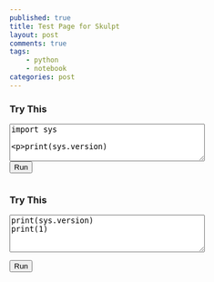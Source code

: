 ```yaml
---
published: true
title: Test Page for Skulpt
layout: post
comments: true
tags:
    - python
    - notebook
categories: post
--- 
```

<link rel="stylesheet" type="text/css" media="all" href="/resources/skulpt/css/codemirror.css">
<link rel="stylesheet" type="text/css" media="all" href="/resources/skulpt/css/solarized.css">

<style type='text/css'>
    .CodeMirror {
      width: 90%;
      height: auto;
      border: 1px solid black;
    }
</style>

<script type="text/javascript">
function builtinRead(x) {
    if (Sk.builtinFiles === undefined || Sk.builtinFiles["files"][x] === undefined)
            throw "File not found: '" + x + "'";
    return Sk.builtinFiles["files"][x];
}

// output functions are configurable.  This one just appends some text
// to a pre element.
// Here's everything you need to run a python program in skulpt
// grab the code from your textarea
// get a reference to your pre element for output
// configure the output function
// call Sk.importMainWithBody()
function runit(prefix, editor) { 
   //var prog = document.getElementById("yourcode" + prefix).value;
   var prog = editor.getValue();
   var mypre = document.getElementById("output" + prefix);

   function outf(text) {
      var mypre = document.getElementById("output" + prefix);
      mypre.innerHTML = mypre.innerHTML + text;
   }
   mypre.innerHTML = '';
   Sk.pre = "output" + prefix;
   Sk.configure({output:outf, read:builtinRead, retainglobals: true, __future__: Sk.python3});
   (Sk.TurtleGraphics || (Sk.TurtleGraphics = {})).target = 'mycanvas' + prefix;
   var myPromise = Sk.misceval.asyncToPromise(function() {
       return Sk.importMainWithBody("<stdin>", false, prog, true);
   });
   myPromise.then(function(mod) {
       console.log('success');
   },
       function(err) {
       console.log(err.toString());
   });
}

</script>


### Try This
<form>
<textarea id="yourcode1" cols="40" rows="4">
import sys

print(sys.version)
</textarea><br />
<button type="button" onclick="runit1()">Run</button>
</form>
<pre id="output1" ></pre>
<!-- If you want turtle graphics include a canvas -->
<div id="mycanvas1"></div>

### Try This
<form>
<textarea id="yourcode2" cols="40" rows="4">
print(sys.version)
print(1)
</textarea><br />

<button type="button" onclick="runit2()">Run</button>
</form>
<pre id="output2" ></pre>
<!-- If you want turtle graphics include a canvas -->
<div id="mycanvas2"></div>

<script src="/resources/skulpt/js/codemirrorepl.js" type="text/javascript"></script>
<!--script src="js/codemirror.js" type="text/javascript"></script-->
<!--script src="js/repl.js" type="text/javascript"></script-->
<script src="/resources/skulpt/js/python.js" type="text/javascript"></script>
<script src="/resources/skulpt/js/skulpt.min.js" type="text/javascript"></script>
<script src="/resources/skulpt/js/skulpt-stdlib.js" type="text/javascript"></script>
<!--script src="js/env/editor.js" type="text/javascript"></script-->

<script> 
var editor1 = CodeMirror.fromTextArea(document.getElementById("yourcode1"), { lineNumbers: true });
var editor2 = CodeMirror.fromTextArea(document.getElementById("yourcode2"), { lineNumbers: true });

function runit1() { runit("1", editor1); }
function runit2() { runit("2", editor2); }

</script>

